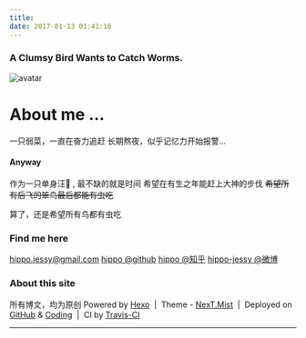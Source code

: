 ```yaml
---
title: 
date: 2017-01-13 01:41:16
---
```

### A Clumsy Bird Wants to Catch Worms. 
![avatar](http://hippo-jessy.com/images/birdcatchworm.jpg)
# About me ...  
一只弱菜，一直在奋力追赶
长期熬夜，似乎记忆力开始报警...

#### Anyway 
作为一只单身汪🐶 , 最不缺的就是时间
希望在有生之年能赶上大神的步伐
~~希望所有后飞的笨鸟最后都能有虫吃~~

算了，还是希望所有鸟都有虫吃  





### Find me here
hippo.jessy@gmail.com
[hippo @github](https://github.com/hippo-jessy)
[hippo @知乎](https://www.zhihu.com/people/hippo-jessy)
[hippo-jessy @微博](http://weibo.com/hippojessy)

  

  




### About this site 
所有博文，均为原创
Powered by [Hexo](https://hexo.io/)  |  Theme - [NexT.Mist](https://github.com/iissnan/hexo-theme-next)  |  Deployed on [GitHub](https://github.com/) & [Coding](https://coding.net)  |  CI by [Travis-CI](https://travis-ci.org/) 



---


<div class="ds-recent-visitors"
    data-num-items="36"
    data-avatar-size="42"
    id="ds-recent-visitors">
</div>




